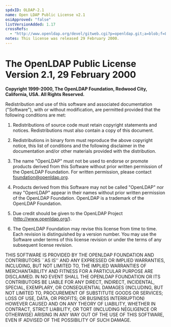 ```yaml
---
spdxID: OLDAP-2.1
name: Open LDAP Public License v2.1
osiApproved: "false"
listVersionAdded: 1.17
crossRefs: 
  - "http://www.openldap.org/devel/gitweb.cgi?p=openldap.git;a=blob;f=LICENSE;hb=b0d176738e96a0d3b9f85cb51e140a86f21be715"
notes: This license was released 29 February 2000.
---
```


# The OpenLDAP Public License Version 2.1, 29 February 2000

**Copyright 1999-2000, The OpenLDAP Foundation, Redwood City, California, USA. All Rights Reserved.**

Redistribution and use of this software and associated documentation ("Software"), with or without modification, are permitted provided that the following conditions are met:

1. Redistributions of source code must retain copyright statements and notices. Redistributions must also contain a copy of this document.

2. Redistributions in binary form must reproduce the above copyright notice, this list of conditions and the following disclaimer in the documentation and/or other materials provided with the distribution.

3. The name "OpenLDAP" must not be used to endorse or promote products derived from this Software without prior written permission of the OpenLDAP Foundation. For written permission, please contact foundation@openldap.org.

4. Products derived from this Software may not be called "OpenLDAP" nor may "OpenLDAP" appear in their names without prior written permission of the OpenLDAP Foundation. OpenLDAP is a trademark of the OpenLDAP Foundation.

5. Due credit should be given to the OpenLDAP Project (http://www.openldap.org/).

6. The OpenLDAP Foundation may revise this license from time to time. Each revision is distinguished by a version number. You may use the Software under terms of this license revision or under the terms of any subsequent license revision.

THIS SOFTWARE IS PROVIDED BY THE OPENLDAP FOUNDATION AND CONTRIBUTORS ``AS IS'' AND ANY EXPRESSED OR IMPLIED WARRANTIES, INCLUDING, BUT NOT LIMITED TO, THE IMPLIED WARRANTIES OF MERCHANTABILITY AND FITNESS FOR A PARTICULAR PURPOSE ARE DISCLAIMED. IN NO EVENT SHALL THE OPENLDAP FOUNDATION OR ITS CONTRIBUTORS BE LIABLE FOR ANY DIRECT, INDIRECT, INCIDENTAL, SPECIAL, EXEMPLARY, OR CONSEQUENTIAL DAMAGES (INCLUDING, BUT NOT LIMITED TO, PROCUREMENT OF SUBSTITUTE GOODS OR SERVICES; LOSS OF USE, DATA, OR PROFITS; OR BUSINESS INTERRUPTION) HOWEVER CAUSED AND ON ANY THEORY OF LIABILITY, WHETHER IN CONTRACT, STRICT LIABILITY, OR TORT (INCLUDING NEGLIGENCE OR OTHERWISE) ARISING IN ANY WAY OUT OF THE USE OF THIS SOFTWARE, EVEN IF ADVISED OF THE POSSIBILITY OF SUCH DAMAGE.
